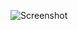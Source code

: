 ![Screenshot](https://raw.githubusercontent.com/Cryakl/Ultimate-RAT-Collection/refs/heads/main/SpyNet/Spy-Net%20v2.8%20Private%20Edition%20Turkce/Screenshot.png)

